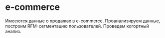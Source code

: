# e-commerce  
Имееются данные о продажах в e-commerce. Проанализируем данные, построим RFM-сегментацию пользователей. Проведем когортный анализ.
